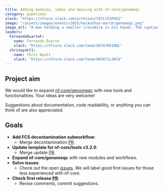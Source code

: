 ```yaml
---
title: Adding modules, ideas and messing with nf-core/genomeqc
category: pipelines
slack: "https://nfcore.slack.com/archives/C07LY51P4S2"
image: "/assets/images/events/2025/hackathon-march/genomeqc.png"
image_alt: "A man holding a smaller crocodile in his hands. The caption above them: 'Man, please release me'"
leaders:
  FernandoDuarteF:
    name: Fernando Duarte
    slack: "https://nfcore.slack.com/team/U07GYKE10QL"
  chriswyatt1:
    name: Chris Wyatt
    slack: "https://nfcore.slack.com/team/U036T1L3KC6"
---
```


## Project aim

We would like to expand [nf-core/genomeqc](https://github.com/nf-core/genomeqc) with new tools and functionalities. Your ideas are very welcome!

Suggestions about documentation, code readability, or anything you can think of are also appreciated.

## Goals

- **Add FCS decontamination subworkflow**:
  - Merge decontamination [PR](https://github.com/nf-core/genomeqc/pull/72).
- **Update template for nf-core/tools v3.2.0**:
  - Merge update [PR](https://github.com/nf-core/genomeqc/pull/110).
- **Expand nf-core/genomeqc** with new modules and workflows.
- **Solve issues**:
  - Check out the open [issues](https://github.com/nf-core/genomeqc/issues). We will label good first issues for those less experienced with nf-core.
- **Check first release [PR](https://github.com/nf-core/genomeqc/pull/53)**:
  - Revise comments, commit suggestions.
